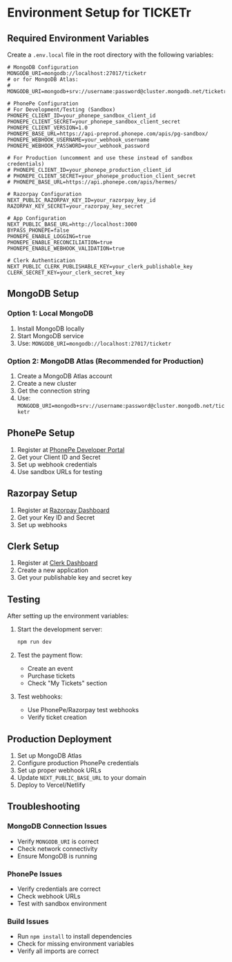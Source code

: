 # Environment Setup for TICKETr

## Required Environment Variables

Create a `.env.local` file in the root directory with the following variables:

```env
# MongoDB Configuration
MONGODB_URI=mongodb://localhost:27017/ticketr
# or for MongoDB Atlas:
# MONGODB_URI=mongodb+srv://username:password@cluster.mongodb.net/ticketr

# PhonePe Configuration
# For Development/Testing (Sandbox)
PHONEPE_CLIENT_ID=your_phonepe_sandbox_client_id
PHONEPE_CLIENT_SECRET=your_phonepe_sandbox_client_secret
PHONEPE_CLIENT_VERSION=1.0
PHONEPE_BASE_URL=https://api-preprod.phonepe.com/apis/pg-sandbox/
PHONEPE_WEBHOOK_USERNAME=your_webhook_username
PHONEPE_WEBHOOK_PASSWORD=your_webhook_password

# For Production (uncomment and use these instead of sandbox credentials)
# PHONEPE_CLIENT_ID=your_phonepe_production_client_id
# PHONEPE_CLIENT_SECRET=your_phonepe_production_client_secret
# PHONEPE_BASE_URL=https://api.phonepe.com/apis/hermes/

# Razorpay Configuration
NEXT_PUBLIC_RAZORPAY_KEY_ID=your_razorpay_key_id
RAZORPAY_KEY_SECRET=your_razorpay_key_secret

# App Configuration
NEXT_PUBLIC_BASE_URL=http://localhost:3000
BYPASS_PHONEPE=false
PHONEPE_ENABLE_LOGGING=true
PHONEPE_ENABLE_RECONCILIATION=true
PHONEPE_ENABLE_WEBHOOK_VALIDATION=true

# Clerk Authentication
NEXT_PUBLIC_CLERK_PUBLISHABLE_KEY=your_clerk_publishable_key
CLERK_SECRET_KEY=your_clerk_secret_key
```

## MongoDB Setup

### Option 1: Local MongoDB
1. Install MongoDB locally
2. Start MongoDB service
3. Use: `MONGODB_URI=mongodb://localhost:27017/ticketr`

### Option 2: MongoDB Atlas (Recommended for Production)
1. Create a MongoDB Atlas account
2. Create a new cluster
3. Get the connection string
4. Use: `MONGODB_URI=mongodb+srv://username:password@cluster.mongodb.net/ticketr`

## PhonePe Setup

1. Register at [PhonePe Developer Portal](https://developer.phonepe.com/)
2. Get your Client ID and Secret
3. Set up webhook credentials
4. Use sandbox URLs for testing

## Razorpay Setup

1. Register at [Razorpay Dashboard](https://dashboard.razorpay.com/)
2. Get your Key ID and Secret
3. Set up webhooks

## Clerk Setup

1. Register at [Clerk Dashboard](https://dashboard.clerk.com/)
2. Create a new application
3. Get your publishable key and secret key

## Testing

After setting up the environment variables:

1. Start the development server:
   ```bash
   npm run dev
   ```

2. Test the payment flow:
   - Create an event
   - Purchase tickets
   - Check "My Tickets" section

3. Test webhooks:
   - Use PhonePe/Razorpay test webhooks
   - Verify ticket creation

## Production Deployment

1. Set up MongoDB Atlas
2. Configure production PhonePe credentials
3. Set up proper webhook URLs
4. Update `NEXT_PUBLIC_BASE_URL` to your domain
5. Deploy to Vercel/Netlify

## Troubleshooting

### MongoDB Connection Issues
- Verify `MONGODB_URI` is correct
- Check network connectivity
- Ensure MongoDB is running

### PhonePe Issues
- Verify credentials are correct
- Check webhook URLs
- Test with sandbox environment

### Build Issues
- Run `npm install` to install dependencies
- Check for missing environment variables
- Verify all imports are correct
